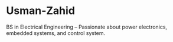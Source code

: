 # Usman-Zahid
BS in Electrical Engineering – Passionate about power electronics, embedded systems, and control system.
